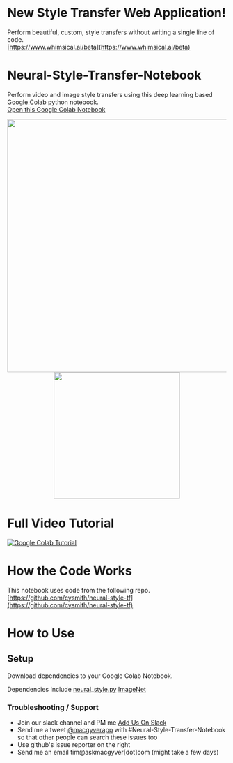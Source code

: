 # New Style Transfer Web Application! 
Perform beautiful, custom, style transfers without writing a single line of code. <br>
[https://www.whimsical.ai/beta](https://www.whimsical.ai/beta)

# Neural-Style-Transfer-Notebook
Perform video and image style transfers using this deep learning based <a href="https://colab.research.google.com/github/MacgyverCode/Style-Transfer-Colab/blob/master/Neural_Style_Transfer_Notebook.ipynb" target="_blank">Google Colab</a> python notebook.
<br> 
[Open this Google Colab Notebook](https://colab.research.google.com/drive/1rDTE8Kssqdgc-evxO2JSkAE1YLIFRjwS)
<br>
<p align="center">
<img src="https://storage.googleapis.com/marketing-files/colab-notebooks/style-transfer/bewty-1000.png" width="580"/>
<img src="https://storage.googleapis.com/marketing-files/colab-notebooks/style-transfer/alex-grey-styles-small.jpg" width="290"/>
</p>


# Full Video Tutorial
[![Google Colab Tutorial](https://i.imgur.com/8hZltea.jpg)](https://www.youtube.com/watch?v=f1UK8KPt-KU)


# How the Code Works
This notebook uses code from the following repo.
[https://github.com/cysmith/neural-style-tf](https://github.com/cysmith/neural-style-tf)

# How to Use
## Setup
Download dependencies to your Google Colab Notebook.

Dependencies Include
<a href="https://storage.googleapis.com/marketing-files/colab-notebooks/style-transfer/neural_style.py">neural_style.py</a>
<a href="http://www.vlfeat.org/matconvnet/pretrained/">ImageNet</a>


### Troubleshooting / Support
* Join our slack channel and PM me <a href="http://slack.askmacgyver.com/" target="_blank">Add Us On Slack</a>
* Send me a tweet <a href="https://twitter.com/macgyverapp?lang=en" target="_blank">@macgyverapp</a> with #Neural-Style-Transfer-Notebook so that other people can search these issues too
* Use github's issue reporter on the right
* Send me an email tim@askmacgyver[dot]com (might take a few days)
